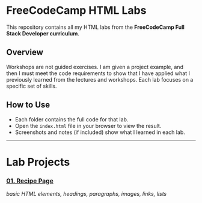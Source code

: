 # FreeCodeCamp HTML Labs

This repository contains all my HTML labs from the **FreeCodeCamp Full Stack Developer curriculum**.

## Overview

Workshops are not guided exercises. I am given a project example, and then I must meet the code requirements to show that I have applied what I previously learned from the lectures and workshops. Each lab focuses on a specific set of skills.

## How to Use

- Each folder contains the full code for that lab.
- Open the `index.html` file in your browser to view the result.
- Screenshots and notes (if included) show what I learned in each lab.

---

# Lab Projects

### [01. Recipe Page](https://mbalimade-it.github.io/fcc-html-labs/01_recipe_page)

_basic HTML elements, headings, paragraphs, images, links, lists_
